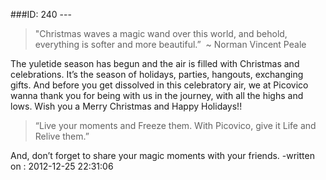 ###ID: 240 \---

> "Christmas waves a magic wand over this world, and behold, everything is
softer and more beautiful.”  ~ Norman Vincent Peale

The yuletide season has begun and the air is filled with Christmas and
celebrations. It’s the season of holidays, parties, hangouts, exchanging
gifts. And before you get dissolved in this celebratory air, we at Picovico
wanna thank you for being with us in the journey, with all the highs and lows.
Wish you a Merry Christmas and Happy Holidays!!

> “Live your moments and Freeze them. With Picovico, give it Life and Relive
them.”

And, don’t forget to share your magic moments with your friends. -written on :
2012-12-25 22:31:06

